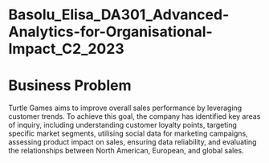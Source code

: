 # Basolu_Elisa_DA301_Advanced-Analytics-for-Organisational-Impact_C2_2023

# Business Problem
Turtle Games aims to improve overall sales performance by leveraging customer trends. To achieve this goal, the company has identified key areas of inquiry, including understanding customer loyalty points, targeting specific market segments, utilising social data for marketing campaigns, assessing product impact on sales, ensuring data reliability, and evaluating the relationships between North American, European, and global sales. 
